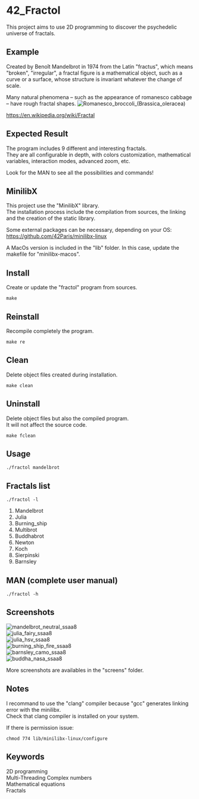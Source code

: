 # 42_Fractol
This project aims to use 2D programming to discover the psychedelic universe of fractals.

## Example
Created by Benoît Mandelbrot in 1974 from the Latin "fractus", which means "broken", "irregular", a fractal figure is a mathematical object, such as a curve or a surface, whose structure is invariant whatever the change of scale.  

Many natural phenomena – such as the appearance of romanesco cabbage – have rough fractal shapes.
![Romanesco_broccoli_(Brassica_oleracea)](https://user-images.githubusercontent.com/52746061/205169866-e702e9a5-aa2b-4736-a4a0-c6c281553600.jpg)

https://en.wikipedia.org/wiki/Fractal

## Expected Result
The program includes 9 different and interesting fractals.  
They are all configurable in depth, with colors customization, mathematical variables, interaction modes, advanced zoom, etc.  

Look for the MAN to see all the possibilities and commands!

## MinilibX
This project use the "MinilibX" library.  
The installation process include the compilation from sources, the linking and the creation of the static library.

Some external packages can be necessary, depending on your OS: https://github.com/42Paris/minilibx-linux  

A MacOs version is included in the "lib" folder. In this case, update the makefile for "minilibx-macos".

## Install
Create or update the "fractol" program from sources.
```
make
```

## Reinstall
Recompile completely the program.
```
make re
```

## Clean
Delete object files created during installation.
```
make clean
```

## Uninstall
Delete object files but also the compiled program.  
It will not affect the source code.
```
make fclean
```

## Usage
```
./fractol mandelbrot
```

## Fractals list
```
./fractol -l
```
1) Mandelbrot		
2) Julia		
3) Burning_ship		
4) Multibrot		
5) Buddhabrot		
6) Newton		
7) Koch		
8) Sierpinski		
9) Barnsley

## MAN (complete user manual)
```
./fractol -h
```

## Screenshots
![mandelbrot_neutral_ssaa8](https://user-images.githubusercontent.com/52746061/205167885-e67f2d7e-cbc0-4ede-bc6e-d5ea0883dc8e.png)  
![julia_fairy_ssaa8](https://user-images.githubusercontent.com/52746061/205167784-4625719b-3d40-48dc-9511-55fa1e99b1c9.png)  
![julia_hsv_ssaa8](https://user-images.githubusercontent.com/52746061/205167823-20f8035c-f357-46df-8755-3424a8f39510.png)  
![burning_ship_fire_ssaa8](https://user-images.githubusercontent.com/52746061/205167719-3b9fd6aa-ea60-4842-8dd3-a985ca0d37dd.png)  
![barnsley_camo_ssaa8](https://user-images.githubusercontent.com/52746061/205167631-c36faa2e-1400-479d-846e-af0ff666d05b.png)  
![buddha_nasa_ssaa8](https://user-images.githubusercontent.com/52746061/205167666-e8d8e991-df9c-4440-8967-306b93b0eddc.png)  

More screenshots are availables in the "screens" folder.

## Notes
I recommand to use the "clang" compiler because "gcc" generates linking error with the minilibx.  
Check that clang compiler is installed on your system.

If there is permission issue:
```
chmod 774 lib/minilibx-linux/configure
```

## Keywords
2D programming  
Multi-Threading 
Complex numbers  
Mathematical equations  
Fractals  
